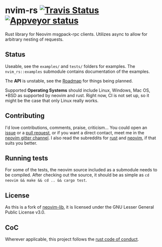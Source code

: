 # nvim-rs [![Travis Status](https://travis-ci.org/KillTheMule/nvim-rs.svg?branch=master)](https://travis-ci.org/KillTheMule/nvim-rs) [![Appveyor status](https://ci.appveyor.com/api/projects/status/9altsynjuqavb8jw/branch/master?svg=true)](https://ci.appveyor.com/project/KillTheMule/nvim-rs/branch/master)
Rust library for Neovim msgpack-rpc clients. Utilizes async to allow for arbitrary nesting of requests.

## Status

Useable, see the `examples/` and `tests/` folders for examples. The `nvim_rs::examples` submodule contains documentation of the examples.

The **API** is unstable, see the [Roadmap](https://github.com/KillTheMule/nvim-rs/issues/1) for things being planned.

Supported **Operating Systems** should include Linux, Windows, Mac OS, \*BSD as supported by neovim and rust. Right now, CI is not set up, so it might be the case that only Linux really works.

## Contributing

I'd love contributions, comments, praise, criticism... You could open an [issue](https://github.com/KillTheMule/nvim-rs/issues) or a [pull request](https://github.com/KillTheMule/nvim-rs/pulls), or if you want a direct contact, meet me in the [neovim gitter channel](https://gitter.im/neovim/neovim). I also read the subreddits for [rust](https://www.reddit.com/r/rust/) and [neovim](https://www.reddit.com/r/neovim/), if that suits you better.

## Running tests

For some of the tests, the neovim source included as a submodule needs to be compiled. After checking out the source, it should be as simple as `cd neovim && make && cd .. && cargo test`.

## License

As this is a fork of [neovim-lib](https://github.com/daa84/neovim-lib), it is licensed under the GNU Lesser General Public License v3.0.

## CoC

Wherever applicable, this project follows the [rust code of
conduct](https://www.rust-lang.org/en-US/conduct.html).
